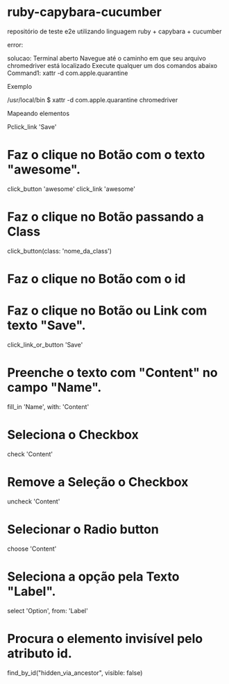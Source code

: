 # ruby-capybara-cucumber
repositório de teste e2e utilizando linguagem ruby + capybara + cucumber


error: 

solucao: 
Terminal aberto
Navegue até o caminho em que seu arquivo chromedriver está localizado
Execute qualquer um dos comandos abaixo
Command1: xattr -d com.apple.quarantine <name-of-executable>

Exemplo

/usr/local/bin
$ xattr -d com.apple.quarantine chromedriver 


Mapeando elementos

Pclick_link 'Save'

# Faz o clique no Botão com o texto "awesome".
click_button 'awesome'
click_link 'awesome'

# Faz o clique no Botão passando a Class
click_button(class: 'nome_da_class')

# Faz o clique no Botão com o id 


# Faz o clique no Botão ou Link com texto "Save".
click_link_or_button 'Save'

# Preenche o texto com "Content" no campo "Name".
fill_in 'Name', with: 'Content'

# Seleciona o Checkbox
check 'Content'
# Remove a Seleção o Checkbox
uncheck 'Content'

# Selecionar o Radio button
choose 'Content'

# Seleciona a opção pela Texto "Label".
select 'Option', from: 'Label'


# Procura o elemento invisível pelo atributo id. 
find_by_id("hidden_via_ancestor", visible: false)